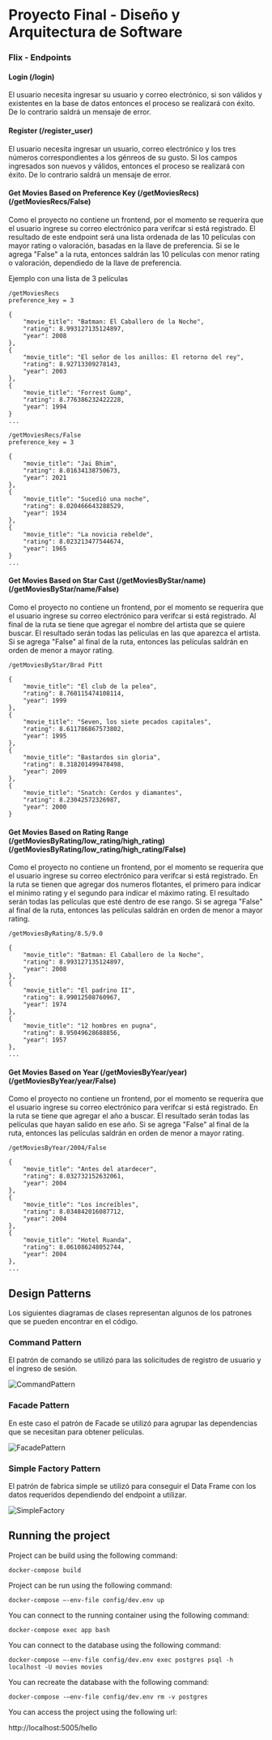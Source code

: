 # Proyecto Final - Diseño y Arquitectura de Software

### Flix - Endpoints

#### Login (/login)

El usuario necesita ingresar su usuario y correo electrónico, si son válidos y existentes en la base de datos entonces el proceso se realizará con éxito. De lo contrario saldrá un mensaje de error.

#### Register (/register_user)

El usuario necesita ingresar un usuario, correo electrónico y los tres números correspondientes a los génreos de su gusto. Si los campos ingresados son nuevos y válidos, entonces el proceso se realizará con éxito. De lo contrario saldrá un mensaje de error.

#### Get Movies Based on Preference Key (/getMoviesRecs) (/getMoviesRecs/False)

Como el proyecto no contiene un frontend, por el momento se requeríra que el usuario ingrese su correo electrónico para verifcar si está registrado. El resultado de este endpoint será una lista ordenada de las 10 películas con mayor rating o valoración, basadas en la llave de preferencia. Si se le agrega "False" a la ruta, entonces saldrán las 10 películas con menor rating o valoración, dependiedo de la llave de preferencia.

Ejemplo con una lista de 3 películas

    /getMoviesRecs
    preference_key = 3

    {
        "movie_title": "Batman: El Caballero de la Noche",
        "rating": 8.993127135124897,
        "year": 2008
    },
    {
        "movie_title": "El señor de los anillos: El retorno del rey",
        "rating": 8.92713309278143,
        "year": 2003
    },
    {
        "movie_title": "Forrest Gump",
        "rating": 8.776386232422228,
        "year": 1994
    }
    ...

    /getMoviesRecs/False
    preference_key = 3

    {
        "movie_title": "Jai Bhim",
        "rating": 8.01634138750673,
        "year": 2021
    },
    {
        "movie_title": "Sucedió una noche",
        "rating": 8.020466643288529,
        "year": 1934
    },
    {
        "movie_title": "La novicia rebelde",
        "rating": 8.023213477544674,
        "year": 1965
    }
    ...

#### Get Movies Based on Star Cast (/getMoviesByStar/name) (/getMoviesByStar/name/False)

Como el proyecto no contiene un frontend, por el momento se requeríra que el usuario ingrese su correo electrónico para verifcar si está registrado. Al final de la ruta se tiene que agregar el nombre del artista que se quiere buscar. El resultado serán todas las películas en las que aparezca el artista. Si se agrega "False" al final de la ruta, entonces las películas saldrán en orden de menor a mayor rating.

    /getMoviesByStar/Brad Pitt

    {
        "movie_title": "El club de la pelea",
        "rating": 8.760115474108114,
        "year": 1999
    },
    {
        "movie_title": "Seven, los siete pecados capitales",
        "rating": 8.611786867573802,
        "year": 1995
    },
    {
        "movie_title": "Bastardos sin gloria",
        "rating": 8.318201499478498,
        "year": 2009
    },
    {
        "movie_title": "Snatch: Cerdos y diamantes",
        "rating": 8.23042572326987,
        "year": 2000
    }

#### Get Movies Based on Rating Range (/getMoviesByRating/low_rating/high_rating) (/getMoviesByRating/low_rating/high_rating/False)

Como el proyecto no contiene un frontend, por el momento se requeríra que el usuario ingrese su correo electrónico para verifcar si está registrado. En la ruta se tienen que agregar dos numeros flotantes, el primero para indicar el minimo rating y el segundo para indicar el máximo rating. El resultado serán todas las películas que esté dentro de ese rango. Si se agrega "False" al final de la ruta, entonces las películas saldrán en orden de menor a mayor rating.

    /getMoviesByRating/8.5/9.0

    {
        "movie_title": "Batman: El Caballero de la Noche",
        "rating": 8.993127135124897,
        "year": 2008
    },
    {
        "movie_title": "El padrino II",
        "rating": 8.99012508760967,
        "year": 1974
    },
    {
        "movie_title": "12 hombres en pugna",
        "rating": 8.95049628688856,
        "year": 1957
    },
    ...

#### Get Movies Based on Year (/getMoviesByYear/year) (/getMoviesByYear/year/False)

Como el proyecto no contiene un frontend, por el momento se requeríra que el usuario ingrese su correo electrónico para verifcar si está registrado. En la ruta se tiene que agregar el año a buscar. El resultado serán todas las películas que hayan salido en ese año. Si se agrega "False" al final de la ruta, entonces las películas saldrán en orden de menor a mayor rating.

    /getMoviesByYear/2004/False

    {
        "movie_title": "Antes del atardecer",
        "rating": 8.032732152632061,
        "year": 2004
    },
    {
        "movie_title": "Los increíbles",
        "rating": 8.034842016087712,
        "year": 2004
    },
    {
        "movie_title": "Hotel Ruanda",
        "rating": 8.061086248052744,
        "year": 2004
    },
    ...

## Design Patterns

Los siguientes diagramas de clases representan algunos de los patrones que se pueden encontrar en el código.

### Command Pattern

El patrón de comando se utilizó para las solicitudes de registro de usuario y el ingreso de sesión.

![CommandPattern](https://www.dropbox.com/s/zenwddju5znssji/CommandPattern.jpg?dl=0&raw=1)

### Facade Pattern

En este caso el patrón de Facade se utilizó para agrupar las dependencias que se necesitan para obtener películas.

![FacadePattern](https://www.dropbox.com/s/93ad1acco70do6b/FacadePattern.jpg?dl=0&raw=1)

### Simple Factory Pattern

El patrón de fabrica simple se utilizó para conseguir el Data Frame con los datos requeridos dependiendo del endpoint a utilizar.

![SimpleFactory](https://www.dropbox.com/s/7pshehx3gw5q11o/SimpleFactory.jpg?dl=0&raw=1)

## Running the project

Project can be build using the following command:

    docker-compose build

Project can be run using the following command:

    docker-compose –-env-file config/dev.env up

You can connect to the running container using the following command:

    docker-compose exec app bash

You can connect to the database using the following command:

    docker-compose –-env-file config/dev.env exec postgres psql -h localhost -U movies movies

You can recreate the database with the following command:

    docker-compose -–env-file config/dev.env rm -v postgres

You can access the project using the following url:

http://localhost:5005/hello
